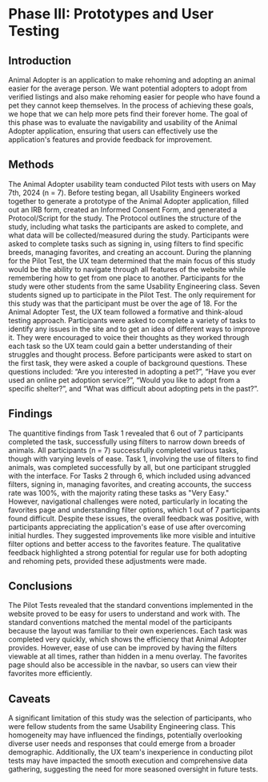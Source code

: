# Phase III: Prototypes and User Testing

## Introduction

Animal Adopter is an application to make rehoming and adopting an animal easier for the average person. We want potential adopters to adopt from verified listings and also make rehoming easier for people who have found a pet they cannot keep themselves. In the process of achieving these goals, we hope that we can help more pets find their forever home. The goal of this phase was to evaluate the navigability and usability of the Animal Adopter application, ensuring that users can effectively use the application's features and provide feedback for improvement.

## Methods

The Animal Adopter usability team conducted Pilot tests with users on May 7th, 2024 (n = 7). Before testing began, all Usability Engineers worked together to generate a prototype of the Animal Adopter application, filled out an IRB form, created an Informed Consent Form, and generated a Protocol/Script for the study. The Protocol outlines the structure of the study, including what tasks the participants are asked to complete, and what data will be collected/measured during the study. Participants were asked to complete tasks such as signing in, using filters to find specific breeds, managing favorites, and creating an account. During the planning for the Pilot Test, the UX team determined that the main focus of this study would be the ability to navigate through all features of the website while remembering how to get from one place to another.
Participants for the study were other students from the same Usability Engineering class. Seven students signed up to participate in the Pilot Test. The only requirement for this study was that the participant must be over the age of 18.
For the Animal Adopter Test, the UX team followed a formative and think-aloud testing approach. Participants were asked to complete a variety of tasks to identify any issues in the site and to get an idea of different ways to improve it. They were encouraged to voice their thoughts as they worked through each task so the UX team could gain a better understanding of their struggles and thought process. Before participants were asked to start on the first task, they were asked a couple of background questions. These questions included: “Are you interested in adopting a pet?”, “Have you ever used an online pet adoption service?”, “Would you like to adopt from a specific shelter?”, and “What was difficult about adopting pets in the past?”.

## Findings

The quantitive findings from Task 1 revealed that 6 out of 7 participants completed the task, successfully using filters to narrow down breeds of animals. All participants (n = 7) successfully completed various tasks, though with varying levels of ease. Task 1, involving the use of filters to find animals, was completed successfully by all, but one participant struggled with the interface. For Tasks 2 through 6, which included using advanced filters, signing in, managing favorites, and creating accounts, the success rate was 100%, with the majority rating these tasks as "Very Easy." However, navigational challenges were noted, particularly in locating the favorites page and understanding filter options, which 1 out of 7 participants found difficult. Despite these issues, the overall feedback was positive, with participants appreciating the application's ease of use after overcoming initial hurdles. They suggested improvements like more visible and intuitive filter options and better access to the favorites feature. The qualitative feedback highlighted a strong potential for regular use for both adopting and rehoming pets, provided these adjustments were made.

## Conclusions

The Pilot Tests revealed that the standard conventions implemented in the website proved to be easy for users to understand and work with. The standard conventions matched the mental model of the participants because the layout was familiar to their own experiences. Each task was completed very quickly, which shows the efficiency that Animal Adopter provides. However, ease of use can be improved by having the filters viewable at all times, rather than hidden in a menu overlay. The favorites page should also be accessible in the navbar, so users can view their favorites more efficiently.

## Caveats

A significant limitation of this study was the selection of participants, who were fellow students from the same Usability Engineering class. This homogeneity may have influenced the findings, potentially overlooking diverse user needs and responses that could emerge from a broader demographic. Additionally, the UX team's inexperience in conducting pilot tests may have impacted the smooth execution and comprehensive data gathering, suggesting the need for more seasoned oversight in future tests.

